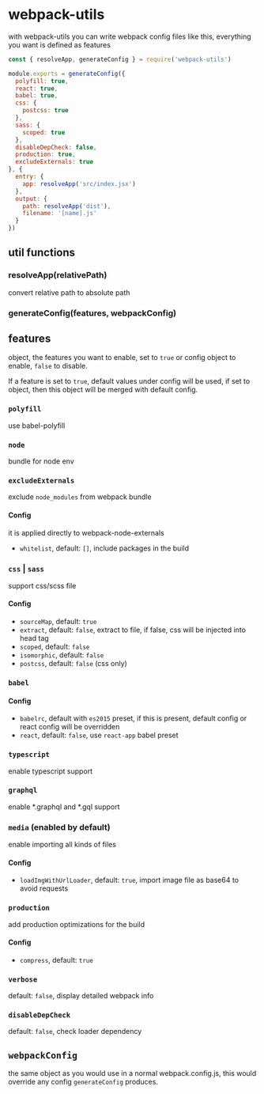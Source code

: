 # webpack-utils

with webpack-utils you can write webpack config files like this, everything you want is defined as features

```js
const { resolveApp, generateConfig } = require('webpack-utils')

module.exports = generateConfig({
  polyfill: true,
  react: true,
  babel: true,
  css: {
    postcss: true
  },
  sass: {
    scoped: true
  },
  disableDepCheck: false,
  production: true,
  excludeExternals: true
}, {
  entry: {
    app: resolveApp('src/index.jsx')
  },
  output: {
    path: resolveApp('dist'),
    filename: '[name].js'
  }
})
```

## util functions

### resolveApp(relativePath)

convert relative path to absolute path

### generateConfig(features, webpackConfig)

## features

object, the features you want to enable, set to `true` or config object to enable, `false` to disable.

If a feature is set to `true`, default values under config will be used, if set to object, then this object will be merged with default config.

### `polyfill`

use babel-polyfill

### `node`

bundle for node env

### `excludeExternals`

exclude `node_modules` from webpack bundle

#### Config

it is applied directly to webpack-node-externals

- `whitelist`, default: `[]`, include packages in the build

### `css` | `sass`

support css/scss file

#### Config

- `sourceMap`, default: `true`
- `extract`, default: `false`, extract to file, if false, css will be injected into head tag
- `scoped`, default: `false`
- `isomorphic`, default: `false`
- `postcss`, default: `false` (css only)

### `babel`

#### Config

- `babelrc`, default with `es2015` preset, if this is present, default config or react config will be overridden
- `react`, default: `false`, use `react-app` babel preset

### `typescript`

enable typescript support

### `graphql`

enable *.graphql and *.gql support

### `media` (enabled by default)

enable importing all kinds of files

#### Config

- `loadImgWithUrlLoader`, default: `true`, import image file as base64 to avoid requests

### `production`

add production optimizations for the build

#### Config

- `compress`, default: `true`

### `verbose`

default: `false`, display detailed webpack info

### `disableDepCheck`

default: `false`, check loader dependency

## `webpackConfig`

the same object as you would use in a normal webpack.config.js, this would override any config `generateConfig` produces.
